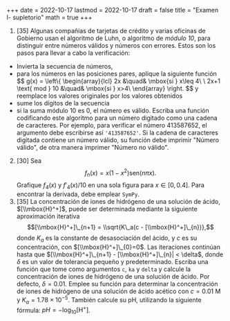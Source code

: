 +++
date      = 2022-10-17
lastmod   = 2022-10-17
draft     = false
title     = "Examen I- supletorio"
math      = true
+++

1. [35] Algunas compañías de tarjetas de crédito y varias oficinas de Gobierno usan el algoritmo de Luhn, o algoritmo de *módulo 10*, para distinguir entre números válidos y números con errores. Estos son los pasos para llevar a cabo la verificación: 
* Invierta la secuencia de números,
* para los números en las posiciones pares, aplique la siguiente función
$$ g(x) = \\left\\{
      \begin{array}{lcl}
      2x &\quad& \mbox{si } x\leq 4\\
      \\
      2x+1 \text{ mod } 10 &\quad& \mbox{si } x>4\\
      \end{array}
      \\right.
$$
y reemplace los valores originales por los valores obtenidos
*  sume los dígitos de la secuencia
*  si la suma módulo 10 es 0, el número es válido.
Escriba una función codificando este algoritmo para un número digitado como una cadena de caracteres. Por ejemplo, para verificar el número 413587652, el argumento debe escribirse así `'413587652'`. Si la cadena de caracteres digitada contiene un número válido, su función debe imprimir "Número válido", de otra manera imprimer "Número no válido".
2. [30] Sea
$$f_n(x) = x(1-x^2)\mbox{sen}{(n \pi x)}.$$
Grafique $f_4(x)$ y $f'_4(x)/10$ en una sola figura para $x\in [0,0.4]$.  Para encontrar la derivada, debe emplear `SymPy`.
3. [35] La concentración de iones de hidrógeno de una solución de ácido, $[\\mbox{H}^+]$, puede ser determinada mediante la siguiente aproximación iterativa $$[\\mbox{H}^+]\_{n+1} = \\sqrt{K\_a(c - [\\mbox{H}^+]\_{n})},$$ donde $K_a$ es la constante de desasociación del ácido, y $c$ es su concentración, con $[\\mbox{H}^+]\_{0}=0$. Las iteraciones continúan hasta que $[\\mbox{H}^+]\_{n+1} - [\\mbox{H}^+]\_{n}| < \delta$,  donde $\delta$ es un valor de tolerancia pequeño y predeterminado. Escriba una función que tome como argumentos `c`, `ka` y `delta` y calcule la concentración de iones de hidrógeno de una solución de ácido. Por defecto, $\delta = 0.01$. Emplee su función para determinar la concentración de iones de hidrógeno de una solución de ácido acético con $c = 0.01$ M y $K_a=1.78\times 10^{-5}$. También calcule su pH, utilizando la siguiente fórmula: $pH = -\log_{10}{[\mbox{H}^+]}$.

